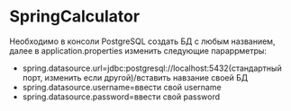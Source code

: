 # SpringCalculator

Необходимо в консоли PostgreSQL создать БД с любым названием, далее в application.properties изменить следующие параррметры: 
- spring.datasource.url=jdbc:postgresql://localhost:5432(стандартный порт, изменить если другой)/вставить навзание своей БД
- spring.datasource.username=ввести свой username
- spring.datasource.password=ввести свой password
